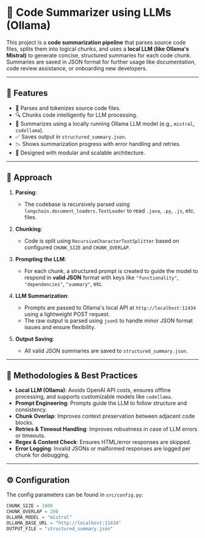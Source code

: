 # 🧠 Code Summarizer using LLMs (Ollama)

This project is a **code summarization pipeline** that parses source code files, splits them into logical chunks, and uses a **local LLM (like Ollama's Mistral)** to generate concise, structured summaries for each code chunk. Summaries are saved in JSON format for further usage like documentation, code review assistance, or onboarding new developers.

---

## 🚀 Features

- 📁 Parses and tokenizes source code files.
- 🔍 Chunks code intelligently for LLM processing.
- 🤖 Summarizes using a locally running Ollama LLM model (e.g., `mistral`, `codellama`).
- ✅ Saves output in `structured_summary.json`.
- 📉 Shows summarization progress with error handling and retries.
- 🧪 Designed with modular and scalable architecture.

---

## 📌 Approach

1. **Parsing**:
   - The codebase is recursively parsed using `langchain.document_loaders.TextLoader` to read `.java`, `.py`, `.js`, etc. files.

2. **Chunking**:
   - Code is split using `RecursiveCharacterTextSplitter` based on configured `CHUNK_SIZE` and `CHUNK_OVERLAP`.

3. **Prompting the LLM**:
   - For each chunk, a structured prompt is created to guide the model to respond in **valid JSON** format with keys like `"functionality"`, `"dependencies"`, `"summary"`, etc.

4. **LLM Summarization**:
   - Prompts are passed to Ollama's local API at `http://localhost:11434` using a lightweight POST request.
   - The raw output is parsed using `json5` to handle minor JSON format issues and ensure flexibility.

5. **Output Saving**:
   - All valid JSON summaries are saved to `structured_summary.json`.

---

## 🧠 Methodologies & Best Practices

- **Local LLM (Ollama)**: Avoids OpenAI API costs, ensures offline processing, and supports customizable models like `codellama`.
- **Prompt Engineering**: Prompts guide the LLM to follow structure and consistency.
- **Chunk Overlap**: Improves context preservation between adjacent code blocks.
- **Retries & Timeout Handling**: Improves robustness in case of LLM errors or timeouts.
- **Regex & Content Check**: Ensures HTML/error responses are skipped.
- **Error Logging**: Invalid JSONs or malformed responses are logged per chunk for debugging.

---

## ⚙️ Configuration

The config parameters can be found in `src/config.py`:

```python
CHUNK_SIZE = 1000
CHUNK_OVERLAP = 200
OLLAMA_MODEL = "mistral"
OLLAMA_BASE_URL = "http://localhost:11434"
OUTPUT_FILE = "structured_summary.json"
